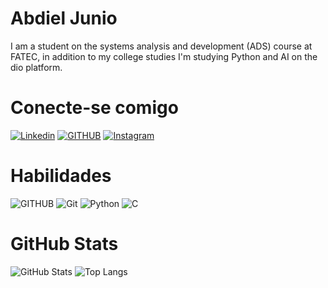 # Abdiel Junio
I am a student on the systems analysis and development (ADS) course at FATEC, in addition to my college studies I'm studying Python and AI on the dio platform.
# Conecte-se comigo
[![Linkedin](https://img.shields.io/badge/LinkedIn-0077B5?style=for-the-badge&logo=linkedin&logoColor=white)](https://www.linkedin.com/in/abdiel-junio-campos-alves-2b8702254/)
[![GITHUB](https://img.shields.io/badge/GitHub-100000?style=for-the-badge&logo=github&logoColor=white)](https://github.com/abdieljunio)
[![Instagram](https://img.shields.io/badge/Instagram-E4405F?style=for-the-badge&logo=instagram&logoColor=white)](https://www.instagram.com/abd_campos/)
# Habilidades

![GITHUB](https://img.shields.io/badge/GitHub-100000?style=for-the-badge&logo=github&logoColor=white)
![Git](https://img.shields.io/badge/GIT-E44C30?style=for-the-badge&logo=git&logoColor=white)
![Python](https://img.shields.io/badge/python-3670A0?style=for-the-badge&logo=python&logoColor=ffdd54)
![C](https://img.shields.io/badge/C-00599C?style=for-the-badge&logo=c&logoColor=white)

# GitHub Stats
![GitHub Stats](https://github-readme-stats.vercel.app/api?username=abdieljunio&theme=transparent&bg_color=000&border_color=30A3DC&show_icons=true&icon_color=30A3DC&title_color=E94D5F&text_color=FFF)
![Top Langs](https://github-readme-stats-git-masterrstaa-rickstaa.vercel.app/api/top-langs/?username=abdieljunio&layout=compact&bg_color=000&border_color=30A3DC&title_color=E94D5F&text_color=FFF)
